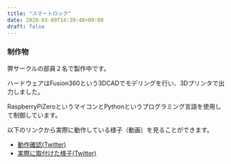 ```yaml
---
title: "スマートロック"
date: 2020-03-09T14:39:48+09:00
draft: false
---
```


### 制作物
弊サークルの部員２名で製作中です。

ハードウェアはFusion360という3DCADでモデリングを行い、3Dプリンタで出力しました。

RaspberryPiZeroというマイコンとPythonというプログラミング言語を使用して制御しています。

以下のリンクから実際に動作している様子（動画）を見ることができます。
- [動作確認(Twitter)](https://twitter.com/Takahiro1472/status/1223190059576201216?s=20)
- [実際に取付けた様子(Twitter)](https://twitter.com/m_dotcube/status/1219554927762034689?s=20)
